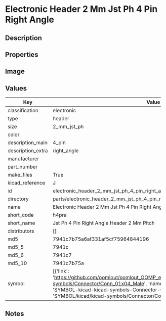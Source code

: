 # Electronic Header 2 Mm Jst Ph 4 Pin Right Angle

## Description

## Properties


## Image


## Values

| Key | Value |
| --- | --- |
| classification | electronic |
| type | header |
| size | 2_mm_jst_ph |
| color |  |
| description_main | 4_pin |
| description_extra | right_angle |
| manufacturer |  |
| part_number |  |
| make_files | True |
| kicad_reference | J |
| id | electronic_header_2_mm_jst_ph_4_pin_right_angle |
| directory | parts/electronic_header_2_mm_jst_ph_4_pin_right_angle |
| name | Electronic Header 2 Mm Jst Ph 4 Pin Right Angle |
| short_code | h4pra |
| short_name | Jst Ph 4 Pin Right Angle Header 2 Mm Pitch |
| distributors | [] |
| md5 | 7941c7b75a6af331af5cf75964844196 |
| md5_5 | 7941c |
| md5_6 | 7941c7 |
| md5_10 | 7941c7b75a |
| symbol | [{'link': 'https://github.com/oomlout/oomlout_OOMP_eda_V2/tree/main/SYMBOL/kicad/kicad-symbols/Connector/Conn_01x04_Male', 'name': 'Connector : Conn_01x04_Male', 'id': 'SYMBOL-kicad-kicad-symbols-Connector-Conn_01x04_Male', 'directory': 'SYMBOL/kicad/kicad-symbols/Connector/Conn_01x04_Male/'}] |

## Notes

